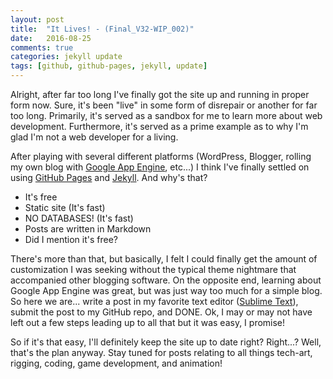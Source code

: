 ```yaml
---
layout: post
title:  "It Lives! - (Final_V32-WIP_002)"
date:   2016-08-25
comments: true
categories: jekyll update
tags: [github, github-pages, jekyll, update]
---
```


Alright, after far too long I've finally got the site up and running in proper form now. Sure, it's been "live" in some form of disrepair or another for far too long. Primarily, it's served as a sandbox for me to learn more about web development. Furthermore, it's served as a prime example as to why I'm glad I'm not a web developer for a living.

After playing with several different platforms (WordPress, Blogger, rolling my own blog with [Google App Engine](https://cloud.google.com/appengine/), etc...) I think I've finally settled on using [GitHub Pages](https://pages.github.com/) and [Jekyll](https://jekyllrb.com/). And why's that?

* It's free
* Static site (It's fast)
* NO DATABASES! (It's fast)
* Posts are written in Markdown
* Did I mention it's free?

There's more than that, but basically, I felt I could finally get the amount of customization I was seeking without the typical theme nightmare that accompanied other blogging software. On the opposite end, learning about Google App Engine was great, but was just way too much for a simple blog. So here we are... write a post in my favorite text editor ([Sublime Text](https://www.sublimetext.com/)), submit the post to my GitHub repo, and DONE. Ok, I may or may not have left out a few steps leading up to all that but it was easy, I promise!

So if it's that easy, I'll definitely keep the site up to date right? Right...? Well, that's the plan anyway. Stay tuned for posts relating to all things tech-art, rigging, coding, game development, and animation!
